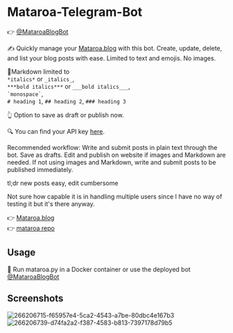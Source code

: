 # Mataroa-Telegram-Bot

👉 [@MataroaBlogBot](https://t.me/MataroaBlogBot)

✍️ Quickly manage your [Mataroa.blog](https://mataroa.blog/) with this bot. Create, update, delete, and list your blog posts with ease. Limited to text and emojis. No images.

📝Markdown limited to  
`*italics*` or `_italics_`,  
`***bold italics***` or `___bold italics___`,  
`` `monospace` ``,  
`# heading 1`, `## heading 2`, `### heading 3`

👆 Option to save as draft or publish now.

🔍 You can find your API key [here](https://mataroa.blog/api/docs/).

Recommended workflow: Write and submit posts in plain text through the bot. Save as drafts. Edit and publish on website if images and Markdown are needed. If not using images and Markdown, write and submit posts to be published immediately.

tl;dr new posts easy, edit cumbersome

Not sure how capable it is in handling multiple users since I have no way of testing it but it's there anyway.

👉 [Mataroa.blog](https://mataroa.blog/)  
👉 [mataroa repo](https://github.com/mataroa-blog/mataroa)

## Usage
🏃 Run mataroa.py in a Docker container
or use the deployed bot [@MataroaBlogBot](https://t.me/MataroaBlogBot)

## Screenshots
![266206715-f65957e4-5ca2-4543-a7be-80dbc4e167b3](https://github.com/Unknowing9428/Mataroa-Telegram-Bot/assets/144300469/a385b12e-931e-4d58-ac50-68f47fca90a8)
![266206739-d74fa2a2-f387-4583-b813-7397178d79b5](https://github.com/Unknowing9428/Mataroa-Telegram-Bot/assets/144300469/844f1f50-2bf1-4e4c-978e-e6eccc2e83f4)
